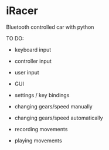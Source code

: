 # iRacer
Bluetooth controlled car with python


TO DO:
- keyboard input
- controller input
- user input
- GUI
- settings / key bindings

- changing gears/speed manually
- changing gears/speed automatically
- recording movements
- playing movements
